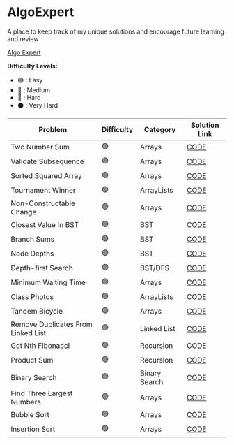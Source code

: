 # AlgoExpert

A place to keep track of my unique solutions and encourage future learning and review

[Algo Expert](https://www.algoexpert.io/questions)

<strong>Difficulty Levels:</strong>

- 🟢 : Easy
- 🔵 : Medium
- 🔴 : Hard
- ⚫ : Very Hard

| Problem                               | Difficulty       | Category            | Solution Link                                                        |
| ------------------------------------- | ---------------- | ------------------- | -------------------------------------------------------------------- |
| Two Number Sum                        | 🟢               | Arrays              | [CODE](src/Easy/TwoNumberSum)                                        | 
| Validate Subsequence                  | 🟢               | Arrays              | [CODE](src/Easy/ValidateSubsequence)                                 | 
| Sorted Squared Array                  | 🟢               | Arrays              | [CODE](src/Easy/SortedSquaredArray)                                  | 
| Tournament Winner                     | 🟢               | ArrayLists          | [CODE](src/Easy/TournamentWinner)                                    | 
| Non-Constructable Change              | 🟢               | Arrays              | [CODE](src/Easy/NonConstructableChange)                              | 
| Closest Value In BST                  | 🟢               | BST                 | [CODE](src/Easy/ClosestValueInBST)                                   | 
| Branch Sums                           | 🟢               | BST                 | [CODE](src/Easy/BranchSums)                                          | 
| Node Depths                           | 🟢               | BST                 | [CODE](src/Easy/NodeDepths)                                          | 
| Depth-first Search                    | 🟢               | BST/DFS             | [CODE](src/Easy/DepthFirstSearch)                                    | 
| Minimum Waiting Time                  | 🟢               | Arrays              | [CODE](src/Easy/MinimumWaitingTime)                                  | 
| Class Photos                          | 🟢               | ArrayLists          | [CODE](src/Easy/ClassPhotos)                                         | 
| Tandem Bicycle                        | 🟢               | Arrays              | [CODE](src/Easy/TandemBicycle)                                       | 
| Remove Duplicates From Linked List    | 🟢               | Linked List         | [CODE](src/Easy/RemoveDuplicatesFromLinkedList)                      | 
| Get Nth Fibonacci                     | 🟢               | Recursion           | [CODE](src/Easy/GetNthFibonacci)                                     | 
| Product Sum                           | 🟢               | Recursion           | [CODE](src/Easy/ProductSum)                                          | 
| Binary Search                         | 🟢               | Binary Search       | [CODE](src/Easy/BinarySearch)                                        | 
| Find Three Largest Numbers            | 🟢               | Arrays              | [CODE](src/Easy/FindThreeLargestNumbers)                             | 
| Bubble Sort                           | 🟢               | Arrays              | [CODE](src/Easy/BubbleSort)                                          | 
| Insertion Sort                        | 🟢               | Arrays              | [CODE](src/Easy/InsertionSort)                                       | 
